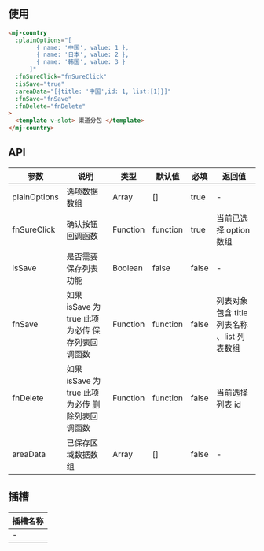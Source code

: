 <!--
 * @Description: country组件使用文档
 * @Author: panrui
 * @Date: 2021-05-25 09:45:24
 * @LastEditTime: 2021-06-08 14:47:00
 * @LastEditors: panrui
 * 不忘初心,不负梦想
-->

## 使用

```html
<mj-country
  :plainOptions="[
        { name: '中国', value: 1 },
        { name: '日本', value: 2 },
        { name: '韩国', value: 3 }
      ]"
  :fnSureClick="fnSureClick"
  :isSave="true"
  :areaData="[{title: '中国',id: 1, list:[1]}]"
  :fnSave="fnSave"
  :fnDelete="fnDelete"
>
  <template v-slot> 渠道分包 </template>
</mj-country>
```

## API

| 参数         | 说明                                            | 类型     | 默认值   | 必填  | 返回值                                       |
| ------------ | ----------------------------------------------- | -------- | -------- | ----- | -------------------------------------------- |
| plainOptions | 选项数据数组                                    | Array    | []       | true  | -                                            |
| fnSureClick  | 确认按钮回调函数                                | Function | function | true  | 当前已选择 option 数组                       |
| isSave       | 是否需要保存列表功能                            | Boolean  | false    | false | -                                            |
| fnSave       | 如果 isSave 为 true 此项为必传 保存列表回调函数 | Function | function | false | 列表对象 包含 title 列表名称 、list 列表数组 |
| fnDelete     | 如果 isSave 为 true 此项为必传 删除列表回调函数 | Function | function | false | 当前选择列表 id                              |
| areaData     | 已保存区域数据数组                              | Array    | []       | false | -                                            |

## 插槽

| 插槽名称 |
| -------- |
| -        |
